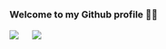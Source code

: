 ### Welcome to my Github profile 👋😄

<img align="center" src="https://github-readme-stats.vercel.app/api?username=ECJ222&show_icons=true&theme=default" style="padding-right:0px !important;"/>

<img align="center" src="https://github-readme-stats.vercel.app/api/top-langs/?username=ECJ222&layout=compact" style="padding-left:20px !important;" />

<!--
**ECJ222/ECJ222** is a ✨ _special_ ✨ repository because its `README.md` (this file) appears on your GitHub profile.

Here are some ideas to get you started:

- 🔭 I’m currently working on ...
- 🌱 I’m currently learning ...
- 👯 I’m looking to collaborate on ...
- 🤔 I’m looking for help with ...
- 💬 Ask me about ...
- 📫 How to reach me: ...
- 😄 Pronouns: ...
- ⚡ Fun fact: ...
-->
